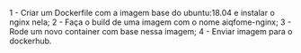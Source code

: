 1 - Criar um Dockerfile com a imagem base do ubuntu:18.04 e instalar o nginx nela;
2 - Faça o build de uma imagem com o nome aiqfome-nginx;
3 - Rode um novo container com base nessa imagem;
4 - Enviar imagem para o dockerhub.
